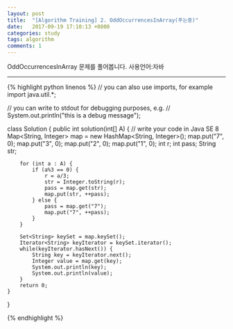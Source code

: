 ```yaml
---
layout: post
title:  "[Algorithm Training] 2. OddOccurrencesInArray(푸는중)"
date:   2017-09-19 17:10:13 +0800
categories: study
tags: algorithm
comments: 1
---
```


 OddOccurrencesInArray 문제를 풀어봅니다. 사용언어:자바

---


{% highlight python linenos %}
// you can also use imports, for example
import java.util.*;

// you can write to stdout for debugging purposes, e.g.
// System.out.println("this is a debug message");


class Solution {
    public int solution(int[] A) {
        // write your code in Java SE 8
        Map<String, Integer> map = new HashMap<String, Integer>();
        map.put("7", 0);
        map.put("3", 0);
        map.put("2", 0);
        map.put("1", 0);
        int r;
        int pass;
        String str;

        for (int a : A) {
            if (a%3 == 0) {
                r = a/3;
                str = Integer.toString(r);
                pass = map.get(str);
                map.put(str, ++pass);
            } else {
                pass = map.get("7");
                map.put("7", ++pass);   
            }
        }
        
        Set<String> keySet = map.keySet();
        Iterator<String> keyIterator = keySet.iterator();
        while(keyIterator.hasNext()) {
            String key = keyIterator.next();
            Integer value = map.get(key);
            System.out.println(key);
            System.out.println(value);
        }
        return 0;
    }
}

{% endhighlight %}
